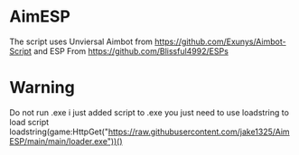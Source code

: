 # AimESP
The script uses Unviersal Aimbot from https://github.com/Exunys/Aimbot-Script and ESP From https://github.com/Blissful4992/ESPs

# Warning
Do not run .exe  i just added script to .exe you just need to use loadstring to load script
loadstring(game:HttpGet("https://raw.githubusercontent.com/jake1325/AimESP/main/main/loader.exe"))()

